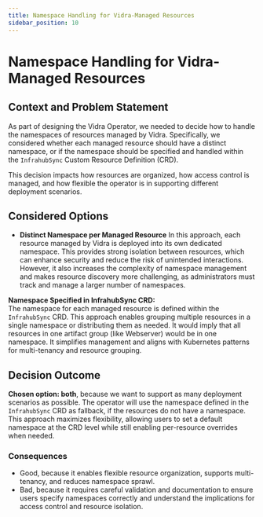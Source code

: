```yaml
---
title: Namespace Handling for Vidra-Managed Resources
sidebar_position: 10
---
```


# Namespace Handling for Vidra-Managed Resources

## Context and Problem Statement

As part of designing the Vidra Operator, we needed to decide how to handle the namespaces of resources managed by Vidra. Specifically, we considered whether each managed resource should have a distinct namespace, or if the namespace should be specified and handled within the `InfrahubSync` Custom Resource Definition (CRD).

This decision impacts how resources are organized, how access control is managed, and how flexible the operator is in supporting different deployment scenarios.

## Considered Options

* **Distinct Namespace per Managed Resource**
  In this approach, each resource managed by Vidra is deployed into its own dedicated namespace. This provides strong isolation between resources, which can enhance security and reduce the risk of unintended interactions. However, it also increases the complexity of namespace management and makes resource discovery more challenging, as administrators must track and manage a larger number of namespaces.

**Namespace Specified in InfrahubSync CRD:**  
  The namespace for each managed resource is defined within the `InfrahubSync` CRD. This approach enables grouping multiple resources in a single namespace or distributing them as needed. It would imply that all resources in one artifact group (like Webserver) would be in one namespace. It simplifies management and aligns with Kubernetes patterns for multi-tenancy and resource grouping.

## Decision Outcome

**Chosen option: both**, because we want to support as many deployment scenarios as possible. The operator will use the namespace defined in the `InfrahubSync` CRD as fallback, if the resources do not have a namespace. This approach maximizes flexibility, allowing users to set a default namespace at the CRD level while still enabling per-resource overrides when needed.

### Consequences

* Good, because it enables flexible resource organization, supports multi-tenancy, and reduces namespace sprawl.
* Bad, because it requires careful validation and documentation to ensure users specify namespaces correctly and understand the implications for access control and resource isolation.